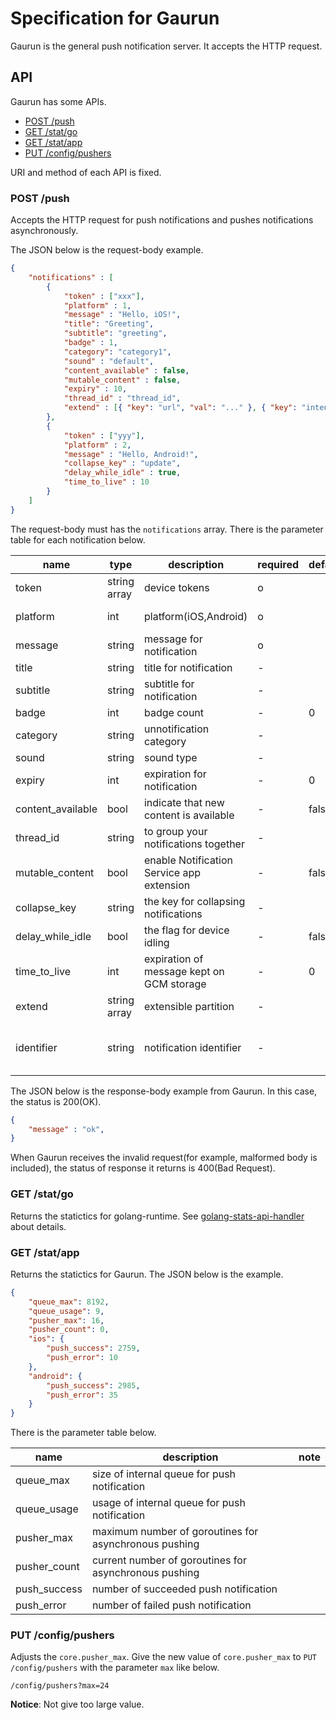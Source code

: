 # Specification for Gaurun

Gaurun is the general push notification server. It accepts the HTTP request.

## API

Gaurun has some APIs.

 * [POST /push](#post-push)
 * [GET /stat/go](#get-statgo)
 * [GET /stat/app](#get-statapp)
 * [PUT /config/pushers](#put-configpushers)

URI and method of each API is fixed.

### POST /push

Accepts the HTTP request for push notifications and pushes notifications asynchronously.

The JSON below is the request-body example.

```json
{
    "notifications" : [
        {
            "token" : ["xxx"],
            "platform" : 1,
            "message" : "Hello, iOS!",
            "title": "Greeting",
            "subtitle": "greeting",
            "badge" : 1,
            "category": "category1",
            "sound" : "default",
            "content_available" : false,
            "mutable_content" : false,
            "expiry" : 10,
            "thread_id" : "thread_id",
            "extend" : [{ "key": "url", "val": "..." }, { "key": "intent", "val": "..." }]
        },
        {
            "token" : ["yyy"],
            "platform" : 2,
            "message" : "Hello, Android!",
            "collapse_key" : "update",
            "delay_while_idle" : true,
            "time_to_live" : 10
        }
    ]
}
```

The request-body must has the `notifications` array. There is the parameter table for each notification below.

|name             |type        |description                              |required|default|note                                      |
|-----------------|------------|-----------------------------------------|--------|-------|------------------------------------------|
|token            |string array|device tokens                            |o       |       |                                          |
|platform         |int         |platform(iOS,Android)                    |o       |       |1=iOS, 2=Android                          |
|message          |string      |message for notification                 |o       |       |                                          |
|title            |string      |title for notification                   |-       |       |only iOS                                  |
|subtitle         |string      |subtitle for notification                |-       |       |only iOS                                  |
|badge            |int         |badge count                              |-       |0      |only iOS                                  |
|category         |string      |unnotification category                  |-       |       |only iOS                                  |
|sound            |string      |sound type                               |-       |       |only iOS                                  |
|expiry           |int         |expiration for notification              |-       |0      |only iOS.                                 |
|content_available|bool        |indicate that new content is available   |-       |false  |only iOS.                                 |
|thread_id        |string      |to group your notifications together     |-       |       |only iOS.                                 |
|mutable_content  |bool        |enable Notification Service app extension|-       |false  |only iOS(10.0+).                          |
|collapse_key     |string      |the key for collapsing notifications     |-       |       |only Android                              |
|delay_while_idle |bool        |the flag for device idling               |-       |false  |only Android                              |
|time_to_live     |int         |expiration of message kept on GCM storage|-       |0      |only Android                              |
|extend           |string array|extensible partition                     |-       |       |                                          |
|identifier       |string      |notification identifier                  |-       |       |an optional value to identify notification|

The JSON below is the response-body example from Gaurun. In this case, the status is 200(OK).

```json
{
    "message" : "ok",
}
```

When Gaurun receives the invalid request(for example, malformed body is included), the status of response it returns is 400(Bad Request).


### GET /stat/go

Returns the statictics for golang-runtime. See [golang-stats-api-handler](https://github.com/fukata/golang-stats-api-handler) about details.

### GET /stat/app

Returns the statictics for Gaurun. The JSON below is the example.

```json
{
    "queue_max": 8192,
    "queue_usage": 9,
    "pusher_max": 16,
    "pusher_count": 0,
    "ios": {
        "push_success": 2759,
        "push_error": 10
    },
    "android": {
        "push_success": 2985,
        "push_error": 35
    }
}
```

There is the parameter table below.

|name        |description                                          |note       |
|------------|-----------------------------------------------------|-----------|
|queue_max   |size of internal queue for push notification         |           |
|queue_usage |usage of internal queue for push notification        |           |
|pusher_max  |maximum number of goroutines for asynchronous pushing|           |
|pusher_count|current number of goroutines for asynchronous pushing|           |
|push_success|number of succeeded push notification                |           |
|push_error  |number of failed push notification                   |           |

### PUT /config/pushers

Adjusts the `core.pusher_max`. Give the new value of `core.pusher_max` to `PUT /config/pushers` with the parameter `max` like below.

```
/config/pushers?max=24
```

**Notice**: Not give too large value.
